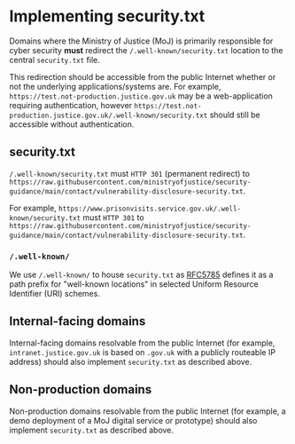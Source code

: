 # Implementing security.txt

Domains where the Ministry of Justice \(MoJ\) is primarily responsible for cyber security **must** redirect the `/.well-known/security.txt` location to the central `security.txt` file.

This redirection should be accessible from the public Internet whether or not the underlying applications/systems are. For example, `https://test.not-production.justice.gov.uk` may be a web-application requiring authentication, however `https://test.not-production.justice.gov.uk/.well-known/security.txt` should still be accessible without authentication.

## security.txt

`/.well-known/security.txt` must `HTTP 301` \(permanent redirect\) to `https://raw.githubusercontent.com/ministryofjustice/security-guidance/main/contact/vulnerability-disclosure-security.txt`.

For example, `https://www.prisonvisits.service.gov.uk/.well-known/security.txt` must `HTTP 301` to `https://raw.githubusercontent.com/ministryofjustice/security-guidance/main/contact/vulnerability-disclosure-security.txt`.

### `/.well-known/`

We use `/.well-known/` to house `security.txt` as [RFC5785](https://tools.ietf.org/html/rfc5785) defines it as a path prefix for "well-known locations" in selected Uniform Resource Identifier \(URI\) schemes.

## Internal-facing domains

Internal-facing domains resolvable from the public Internet \(for example, `intranet.justice.gov.uk` is based on `.gov.uk` with a publicly routeable IP address\) should also implement `security.txt` as described above.

## Non-production domains

Non-production domains resolvable from the public Internet \(for example, a demo deployment of a MoJ digital service or prototype\) should also implement `security.txt` as described above.


